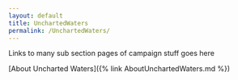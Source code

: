```yaml
---
layout: default
title: UnchartedWaters
permalink: /UnchartedWaters/
---
```


Links to many sub section pages of campaign stuff goes here

[About Uncharted Waters]({% link AboutUnchartedWaters.md %})